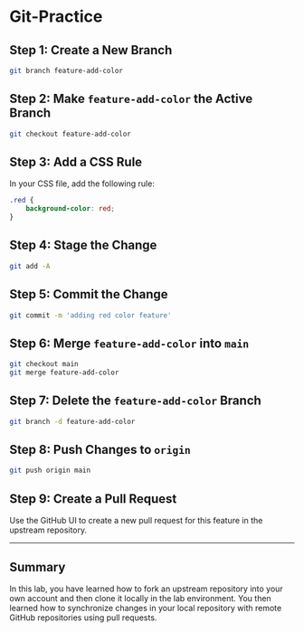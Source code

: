 # Git-Practice

## Step 1: Create a New Branch

```bash
git branch feature-add-color
```

## Step 2: Make `feature-add-color` the Active Branch

```bash
git checkout feature-add-color
```

## Step 3: Add a CSS Rule

In your CSS file, add the following rule:

```css
.red {
    background-color: red;
}
```

## Step 4: Stage the Change

```bash
git add -A
```

## Step 5: Commit the Change

```bash
git commit -m 'adding red color feature'
```

## Step 6: Merge `feature-add-color` into `main`

```bash
git checkout main
git merge feature-add-color
```

## Step 7: Delete the `feature-add-color` Branch

```bash
git branch -d feature-add-color
```

## Step 8: Push Changes to `origin`

```bash
git push origin main
```

## Step 9: Create a Pull Request

Use the GitHub UI to create a new pull request for this feature in the upstream repository.

---

## Summary

In this lab, you have learned how to fork an upstream repository into your own account and then clone it locally in the lab environment. You then learned how to synchronize changes in your local repository with remote GitHub repositories using pull requests.
